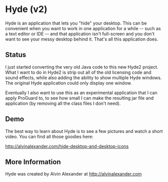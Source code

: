 Hyde (v2)
=========

Hyde is an application that lets you "hide" your desktop.
This can be convenient when you want to work in one application for a while --
such as a text editor or IDE -- and that application isn't full-screen
and you don't want to see your messy desktop behind it.
That's all this application does.


Status
------

I just started converting the very old Java code to this new Hyde2 project.
What I want to do in Hyde2 is strip out all of the old licensing code and
sound effects, while also adding the ability to show multiple Hyde windows.
The original Hyde application could only display one window.

Eventually I also want to use this as an experimental application that I 
can apply ProGuard to, to see how small I can make the resulting jar file
and application (by removing all the class files I don't need).


Demo
----

The best way to learn about Hyde is to see a few pictures and
watch a short video. You can find all those goodies here:

  http://alvinalexander.com/hide-desktop-and-desktop-icons


More Information
----------------

Hyde was created by Alvin Alexander at http://alvinalexander.com



